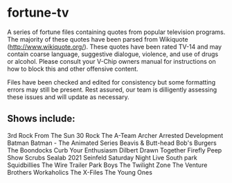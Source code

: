 fortune-tv
==========

A series of fortune files containing quotes from popular television programs. The majority of these quotes have been parsed from Wikiquote (http://www.wikiquote.org/). These quotes have been rated TV-14 and may contain coarse language, suggestive dialogue, violence, and use of drugs or alcohol. Please consult your V-Chip owners manual for instructions on how to block this and other offensive content.

Files have been checked and edited for consistency but some formatting errors may still be present. Rest assured, our team is dilligently assessing these issues and will update as necessary.

Shows include:
--------------

3rd Rock From The Sun
30 Rock
The A-Team
Archer
Arrested Development
Batman
Batman - The Animated Series
Beavis & Butt-head
Bob's Burgers
The Boondocks
Curb Your Enthusiasm
Dilbert
Drawn Together
Firefly
Peep Show
Scrubs
Sealab 2021
Seinfeld
Saturday Night Live
South park
Squidbillies
The Wire
Trailer Park Boys
The Twilight Zone
The Venture Brothers
Workaholics
The X-Files
The Young Ones